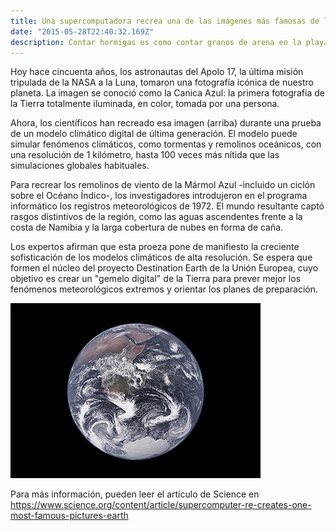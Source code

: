 ```yaml
---
title: Una supercomputadora recrea una de las imágenes más famosas de la Tierra
date: "2015-05-28T22:40:32.169Z"
description: Contar hormigas es como contar granos de arena en la playa, pero seis investigadores se han dado a la tarea.
---
```


Hoy hace cincuenta años, los astronautas del Apolo 17, la última misión tripulada de la
NASA a la Luna, tomaron una fotografía icónica de nuestro planeta. La imagen se conoció
como la Canica Azul: la primera fotografía de la Tierra totalmente iluminada, en color,
tomada por una persona.

Ahora, los científicos han recreado esa imagen (arriba) durante una prueba de un modelo
climático digital de última generación. El modelo puede simular fenómenos climáticos, como
tormentas y remolinos oceánicos, con una resolución de 1 kilómetro, hasta 100 veces más
nítida que las simulaciones globales habituales.

Para recrear los remolinos de viento de la Mármol Azul -incluido un ciclón sobre el Océano
Índico-, los investigadores introdujeron en el programa informático los registros
meteorológicos de 1972. El mundo resultante captó rasgos distintivos de la región, como las
aguas ascendentes frente a la costa de Namibia y la larga cobertura de nubes en forma de
caña.

Los expertos afirman que esta proeza pone de manifiesto la creciente sofisticación de los
modelos climáticos de alta resolución. Se espera que formen el núcleo del proyecto
Destination Earth de la Unión Europea, cuyo objetivo es crear un &quot;gemelo digital&quot; de la
Tierra para prever mejor los fenómenos meteorológicos extremos y orientar los planes de
preparación.

![Imagen](./img.jpg)

Para más información, pueden leer el artículo de Science en
https://www.science.org/content/article/supercomputer-re-creates-one-most-famous-pictures-earth